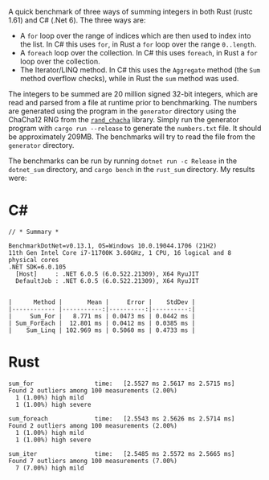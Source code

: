 A quick benchmark of three ways of summing integers in both Rust (rustc 1.61) and C# (.Net 6). The three ways are:

 * A `for` loop over the range of indices which are then used to index into the list. In C# this uses `for`, in Rust a
   `for` loop over the range `0..length`.
 * A `foreach` loop over the collection. In C# this uses `foreach`, in Rust a `for` loop over the collection.
 * The Iterator/LINQ method. In C# this uses the `Aggregate` method (the `Sum` method overflow checks), while in Rust
   the `sum` method was used.

The integers to be summed are 20 million signed 32-bit integers, which are read and parsed from a file at runtime prior to
benchmarking. The numbers are generated using the program in the `generator` directory using the ChaCha12 RNG from the
[`rand_chacha`](https://crates.io/crates/rand_chacha) library. Simply run the generator program with `cargo run --release`
to generate the `numbers.txt` file. It should be approximately 209MB. The benchmarks will try to read the file from the
`generator` directory.

The benchmarks can be run by running `dotnet run -c Release` in the `dotnet_sum` directory, and `cargo bench` in the `rust_sum`
directory. My results were:

# C#

```
// * Summary *

BenchmarkDotNet=v0.13.1, OS=Windows 10.0.19044.1706 (21H2)
11th Gen Intel Core i7-11700K 3.60GHz, 1 CPU, 16 logical and 8 physical cores
.NET SDK=6.0.105
  [Host]     : .NET 6.0.5 (6.0.522.21309), X64 RyuJIT
  DefaultJob : .NET 6.0.5 (6.0.522.21309), X64 RyuJIT


|      Method |       Mean |     Error |    StdDev |
|------------ |-----------:|----------:|----------:|
|     Sum_For |   8.771 ms | 0.0473 ms | 0.0442 ms |
| Sum_ForEach |  12.801 ms | 0.0412 ms | 0.0385 ms |
|    Sum_Linq | 102.969 ms | 0.5060 ms | 0.4733 ms |
```

# Rust

```
sum_for                 time:   [2.5527 ms 2.5617 ms 2.5715 ms]
Found 2 outliers among 100 measurements (2.00%)
  1 (1.00%) high mild
  1 (1.00%) high severe

sum_foreach             time:   [2.5543 ms 2.5626 ms 2.5714 ms]
Found 2 outliers among 100 measurements (2.00%)
  1 (1.00%) high mild
  1 (1.00%) high severe

sum_iter                time:   [2.5485 ms 2.5572 ms 2.5665 ms]
Found 7 outliers among 100 measurements (7.00%)
  7 (7.00%) high mild
```
